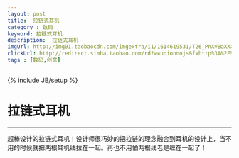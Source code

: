 ```yaml
---
layout: post
title:  拉链式耳机
category : 数码
keyword: 拉链式耳机
description:  拉链式耳机
imgUrl: http://img01.taobaocdn.com/imgextra/i1/1614619531/T26_PnXvBaXXXXXXXX_!!1614619531.jpg_.webp
clickUrl: http://redirect.simba.taobao.com/rd?w=unionnojs&f=http%3A%2F%2Fai.taobao.com%2Fauction%2Fedetail.htm%3Fe%3DQvRshQA4GAojmraEDZVrLoT6bQbh57f%252BWIYUy9WxI16LltG5xFicOdXrTUTgh9sMDPIwxrc30rikl0dvZi7AGYNCr2UH%252B95i7soj0Gesb8Bu30%252F3YOl%252BD%252BIZWR1bMnHu%26unid%3D34221849%26ptype%3D100010%26from%3Dbasic&k=5ccfdb950740ca16&c=un&b=alimm_0&p=mm_34221849_4518477_14818311
tags : [数码,创意]
---
```

{% include JB/setup %}
# 拉链式耳机
---

超棒设计的拉链式耳机！设计师很巧妙的把拉链的理念融合到耳机的设计上，当不用的时候就把两根耳机线拉在一起。再也不用怕两根线老是缠在一起了！